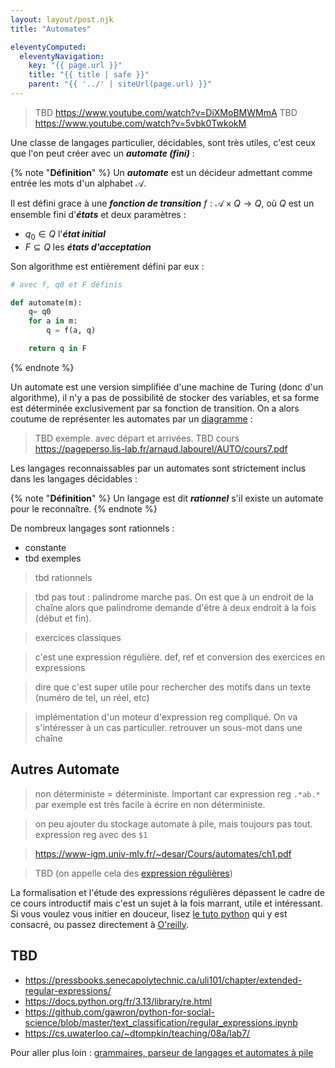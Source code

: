 ```yaml
---
layout: layout/post.njk
title: "Automates"

eleventyComputed:
  eleventyNavigation:
    key: "{{ page.url }}"
    title: "{{ title | safe }}"
    parent: "{{ '../' | siteUrl(page.url) }}"
---
```


> TBD <https://www.youtube.com/watch?v=DiXMoBMWMmA>
> TBD <https://www.youtube.com/watch?v=5vbk0TwkokM>

Une classe de langages particulier, décidables, sont très utiles, c'est ceux que l'on peut créer avec un **_automate (fini)_** :

{% note "**Définition**" %}
Un **_automate_** est un décideur admettant comme entrée les mots d'un alphabet $\mathcal{A}$.

Il est défini grace à une **_fonction de transition_** $f: \mathcal{A} \times Q \rightarrow Q$, où $Q$ est un ensemble fini d'**_états_** et deux paramètres :

- $q_0 \in Q$ l'**_état initial_**
- $F \subseteq Q$ les **_états d'acceptation_**

Son algorithme est entièrement défini par eux :

```python
# avec f, q0 et F définis

def automate(m):
    q= q0
    for a in m:
        q = f(a, q)

    return q in F 
```

{% endnote %}

Un automate est une version simplifiée d'une machine de Turing (donc d'un algorithme), il n'y a pas de possibilité de stocker des variables, et sa forme est déterminée exclusivement par sa fonction de transition. On a alors coutume de représenter les automates par un [diagramme](https://fr.wikipedia.org/wiki/Automate_fini_d%C3%A9terministe#Repr%C3%A9sentation_graphique) :

> TBD exemple. avec départ et arrivées.
> TBD cours <https://pageperso.lis-lab.fr/arnaud.labourel/AUTO/cours7.pdf>

Les langages reconnaissables par un automates sont strictement inclus dans les langages décidables :

{% note "**Définition**" %}
Un langage est dit **_rationnel_** s'il existe un automate pour le reconnaître.
{% endnote %}

De nombreux langages sont rationnels :

- constante
- tbd exemples

> tbd rationnels

> tbd pas tout : palindrome marche pas. On est que à un endroit de la chaîne alors que palindrome demande d'être à deux endroit à la fois (début et fin).

> exercices classiques

> c'est une expression régulière.  def, ref et conversion des exercices en expressions

> dire que c'est super utile pour rechercher des motifs dans un texte (numéro de tel, un réel, etc)

> implémentation d'un moteur d'expression reg compliqué. On va s'intéresser à un cas particulier. retrouver un sous-mot dans une chaîne

## Autres Automate

> non déterministe = déterministe. Important car expression reg `.*ab.*` par exemple est très facile à écrire en non déterministe.

> on peu ajouter du stockage automate à pile, mais toujours pas tout.
> expression reg avec des `$1`

> <https://www-igm.univ-mlv.fr/~desar/Cours/automates/ch1.pdf>

> TBD (on appelle cela des [expression régulières](https://fr.wikipedia.org/wiki/Expression_r%C3%A9guli%C3%A8re))

La formalisation et l'étude des expressions régulières dépassent le cadre de ce cours introductif mais c'est un sujet à la fois marrant, utile et intéressant. Si vous voulez vous initier en douceur, lisez [le tuto python](https://docs.python.org/fr/3/howto/regex.html) qui y est consacré, ou passez directement à [O'reilly](https://www.oreilly.com/library/view/introducing-regular-expressions/9781449338879/).

## TBD

- <https://pressbooks.senecapolytechnic.ca/uli101/chapter/extended-regular-expressions/>
- <https://docs.python.org/fr/3.13/library/re.html>
- <https://github.com/gawron/python-for-social-science/blob/master/text_classification/regular_expressions.ipynb>
- <https://cs.uwaterloo.ca/~dtompkin/teaching/08a/lab7/>

Pour aller plus loin : [grammaires, parseur de langages et automates à pile](https://www.youtube.com/watch?v=ENKT0Z3gldE)
